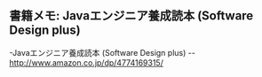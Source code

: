 ## 書籍メモ: Javaエンジニア養成読本 (Software Design plus)

-Javaエンジニア養成読本 (Software Design plus) 
--http://www.amazon.co.jp/dp/4774169315/

